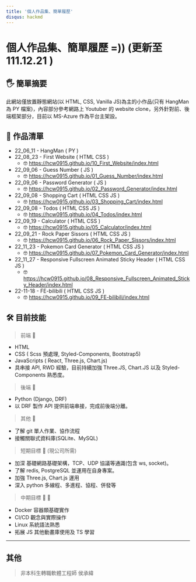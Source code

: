 ```yaml
---
title: '個人作品集、簡單履歷'
disqus: hackmd
---
```


個人作品集、簡單履歷 =))
(更新至 111.12.21 )
===

## :raised_hand_with_fingers_splayed: 簡單摘要

此網站僅放置靜態網站(以 HTML, CSS, Vanilla JS)為主的小作品(只有 HangMan 為 PY 檔案)，內容部分參考網路上 Youtuber 的 website clone，另外針對前、後端框架部分，目前以 MS-Azure 作為平台主架設。

## :triangular_flag_on_post: 作品清單

- 22_06_11 - HangMan ( PY )
- 22_08_23 - First Website ( HTML CSS )
  + :nerd_face: https://hcw0915.github.io/10_First_Website/index.html
- 22_09_06 - Guess Number ( JS )
  + :nerd_face: https://hcw0915.github.io/01_Guess_Number/index.html
- 22_09_06 - Password Generator ( JS )
  + :nerd_face: https://hcw0915.github.io/02_Password_Generator/index.html
- 22_09_08 - Shopping Cart ( HTML CSS JS )
  + :nerd_face: https://hcw0915.github.io/03_Shopping_Cart/index.html
- 22_09_08 - Todos ( HTML CSS JS )
  + :nerd_face: https://hcw0915.github.io/04_Todos/index.html
- 22_09_19 - Calculator ( HTML CSS )
  + :nerd_face: https://hcw0915.github.io/05_Calculator/index.html
- 22_09_21 - Rock Paper Sissors ( HTML CSS JS )
  + :nerd_face: https://hcw0915.github.io/06_Rock_Paper_Sissors/index.html
- 22_11_23 - Pokemon Card Generator ( HTML CSS JS )
  + :nerd_face: https://hcw0915.github.io/07_Pokemon_Card_Generator/index.html
- 22_11_27 - Responsive Fullscreen Animated Sticky Header ( HTML CSS JS )
  + :nerd_face: https://hcw0915.github.io/08_Responsive_Fullscreen_Animated_Sticky_Header/index.html
- 22-11-18 - FE-bilibili ( HTML CSS JS )
  + :nerd_face: https://hcw0915.github.io/09_FE-bilibili/index.html

## :hammer_and_wrench: 目前技能

> 前端 :brain:

- HTML
- CSS ( Scss 預處理, Styled-Components, Bootstrap5)
- JavaScripts ( React, Three.js, Chart.js)
- 具串接 API, RWD 經驗，目前持續加強 Three.JS, Chart.JS 以及 Styled-Components 熟悉度。

> 後端 :brain:

- Python (Django, DRF)
- 以 DRF 製作 API 提供前端串接，完成前後端分離。

> 其他 :brain:

- 了解 git 單人作業、協作流程
- 接觸關聯式資料庫(SQLite、MySQL)

> 短期目標 :footprints: (現公司所需)

- 加深 基礎網路基礎架構，TCP、UDP 協議等通識(包含 ws, socket)。
- 了解 redis, PostgreSQL 並運用在自身專案。
- 加強 Three.js, Chart.js 運用
- 深入 python 多線程、多進程、協程、併發等

> 中期目標 :footprints: :footprints:

- Docker 容器類基礎實作
- CI/CD 觀念與實際操作
- Linux 系統語法熟悉
- 拓展 JS 其他動畫庫使用及 TS 學習

---

## 其他
>非本科生轉職軟體工程師  侯承緯 

<!-- 從7月開始，開始了 <聯成 x meet.jobs> 班級，
原本3月初的 python基礎課 成了我在進入這個班級之前的唯一資本。
目標是以「全端工程師」為導向的我，卻在前端課程結束後 -->
